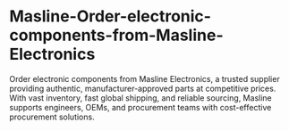# Masline-Order-electronic-components-from-Masline-Electronics
Order electronic components from Masline Electronics, a trusted supplier providing authentic, manufacturer-approved parts at competitive prices. With vast inventory, fast global shipping, and reliable sourcing, Masline supports engineers, OEMs, and procurement teams with cost-effective procurement solutions.
